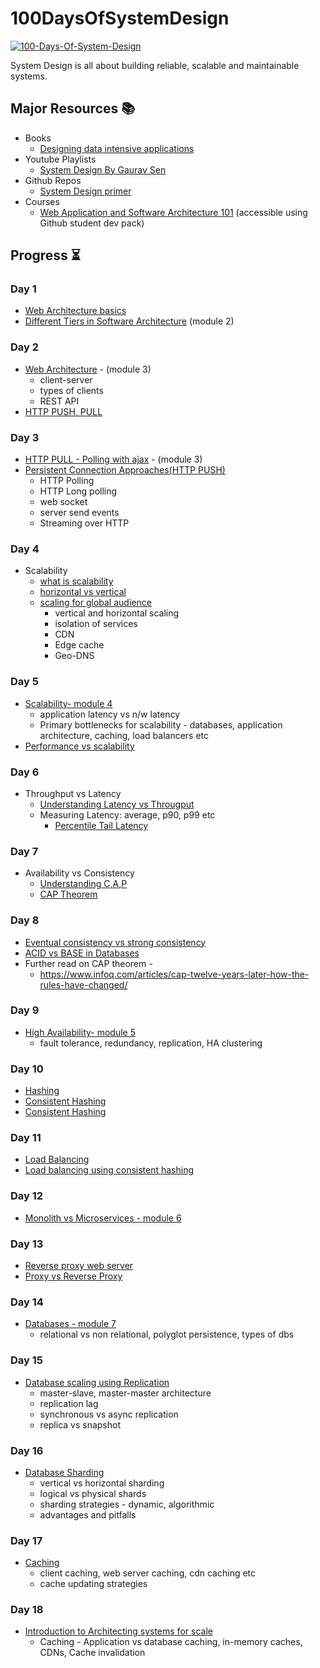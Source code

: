 # 100DaysOfSystemDesign
<a href="https://ibb.co/jTshZjr"><img src="https://i.ibb.co/473Wg0V/100-Days-Of-System-Design.png" alt="100-Days-Of-System-Design" border="0"></a>

System Design is all about building reliable, scalable and maintainable systems.

## Major Resources 📚

- Books
    - [ Designing data intensive applications](https://learning.oreilly.com/library/view/designing-data-intensive-applications/9781491903063/)
- Youtube Playlists
    - [System Design By Gaurav Sen](https://www.youtube.com/playlist?list=PLMCXHnjXnTnvo6alSjVkgxV-VH6EPyvoX)
- Github Repos
    - [System Design primer](https://github.com/donnemartin/system-design-primer)
- Courses
    - [Web Application and Software Architecture 101](https://www.educative.io/courses/web-application-software-architecture-101) (accessible using Github student dev pack)

##  Progress ⏳
### Day 1
- [Web Architecture basics](https://www.youtube.com/watch?v=AYHE2m651dY) 
- [Different Tiers in Software Architecture](https://www.educative.io/courses/web-application-software-architecture-101) (module 2)

### Day 2
- [Web Architecture](https://www.educative.io/courses/web-application-software-architecture-101) - (module 3)
    - client-server
    - types of clients
    - REST API
- [HTTP PUSH, PULL](https://nlogn.in/http-push-and-pull-introduction/)

### Day 3
- [HTTP PULL - Polling with ajax](https://www.educative.io/courses/web-application-software-architecture-101) - (module 3)
- [Persistent Connection Approaches(HTTP PUSH)](https://youtu.be/k56H0DHqu5Y)
    - HTTP Polling
    - HTTP Long polling
    - web socket
    - server send events
    - Streaming over HTTP

### Day 4
- Scalability 
    - [what is scalability](https://youtu.be/OjOUNhBE404)
    - [horizontal vs vertical](https://youtu.be/r7X5U7jXXRw)
    - [scaling for global audience](https://youtu.be/29gJ6BUpw0M)
        - vertical and horizontal scaling
        - isolation of services
        - CDN
        - Edge cache
        - Geo-DNS

### Day 5
- [Scalability- module 4](https://www.educative.io/courses/web-application-software-architecture-101)
    - application latency vs n/w latency
    - Primary bottlenecks for scalability - databases, application architecture, caching, load balancers etc
- [Performance vs scalability](https://github.com/donnemartin/system-design-primer#performance-vs-scalability)

### Day 6
- Throughput vs Latency
    - [Understanding Latency vs Througput](https://community.cadence.com/cadence_blogs_8/b/sd/posts/understanding-latency-vs-throughput?Redirected=true)
    - Measuring Latency: average, p90, p99 etc
        - [Percentile Tail Latency](https://www.youtube.com/watch?v=3JdQOExKtUY)

### Day 7
- Availability vs Consistency
    - [Understanding C,A,P](https://youtu.be/pSoKUfLTe8Y)
    - [CAP Theorem](https://youtu.be/kwCFHLbIhak)

### Day 8
- [Eventual consistency vs strong consistency](https://hackernoon.com/eventual-vs-strong-consistency-in-distributed-databases-282fdad37cf7)
- [ACID vs BASE in Databases](https://medium.com/geekculture/acid-vs-base-in-databases-1bcad774da26)
- Further read on CAP theorem -
    - https://www.infoq.com/articles/cap-twelve-years-later-how-the-rules-have-changed/

### Day 9
- [High Availability- module 5](https://www.educative.io/courses/web-application-software-architecture-101)
    - fault tolerance, redundancy, replication, HA clustering

### Day 10
- [Hashing](https://www.youtube.com/watch?v=cITtFpz3a3Y)
- [Consistent Hashing](https://www.youtube.com/watch?v=oKAU6LaYFhw)
- [Consistent Hashing](https://www.youtube.com/watch?v=zaRkONvyGr8)

### Day 11
- [Load Balancing](https://afteracademy.com/blog/what-is-load-balancing-how-does-it-work)
- [Load balancing using consistent hashing](https://nlogn.in/consistent-hashing-system-design/)

### Day 12 
- [Monolith vs Microservices - module 6](https://www.educative.io/courses/web-application-software-architecture-101)

### Day 13
- [Reverse proxy web server](https://github.com/donnemartin/system-design-primer#reverse-proxy-web-server)
- [Proxy vs Reverse Proxy](https://www.youtube.com/watch?v=SqqrOspasag)

### Day 14

- [Databases - module 7](https://www.educative.io/courses/web-application-software-architecture-101)
    - relational vs non relational, polyglot persistence, types of dbs 
 
 ### Day 15
 - [Database scaling using Replication](https://youtu.be/RIcNswROzCc)
    - master-slave, master-master architecture
    - replication lag
    - synchronous vs async replication
    - replica vs snapshot

### Day 16
- [Database Sharding](https://medium.com/@jeeyoungk/how-sharding-works-b4dec46b3f6)
    - vertical vs horizontal sharding
    - logical vs physical shards
    - sharding strategies - dynamic, algorithmic
    - advantages and pitfalls

### Day 17
- [Caching](https://github.com/donnemartin/system-design-primer#cache)
    - client caching, web server caching, cdn caching etc
    - cache updating strategies

### Day 18
- [Introduction to Architecting systems for scale](https://lethain.com/introduction-to-architecting-systems-for-scale/)
    - Caching - Application vs database caching, in-memory caches, CDNs, Cache invalidation
